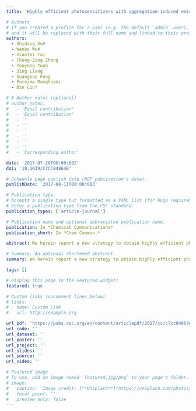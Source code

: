 ```yaml
---
title: 'Highly efficient photosensitizers with aggregation-induced emission characteristics obtained through precise molecular design'

# Authors
# If you created a profile for a user (e.g. the default `admin` user), write the username (folder name) here
# and it will be replaced with their full name and linked to their profile.
authors:
  - Shidang Xu#
  - Wenbo Wu#
  - Xiaolei Cai
  - Chong-Jing Zhang
  - Youyong Yuan
  - Jing Liang
  - Guangxue Feng
  - Purnima Manghnani
  - Bin Liu*

# # Author notes (optional)
# author_notes:
#   - 'Equal contribution'
#   - 'Equal contribution'
#   - ''
#   - ''
#   - ''
#   - ''
#   - ''
#   - ''
#   - 'Corresponding author'

date: '2017-07-20T00:00:00Z'
doi: '10.1039/C7CC04864E'

# Schedule page publish date (NOT publication's date).
publishDate: '2017-08-11T00:00:00Z'

# Publication type.
# Accepts a single type but formatted as a YAML list (for Hugo requirements).
# Enter a publication type from the CSL standard.
publication_types: ['article-journal']

# Publication name and optional abbreviated publication name.
publication: In *Chemical Communications*
publication_short: In *Chem Commun.*

abstract: We herein report a new strategy to obtain highly efficient photosensitizers (PSs) by reducing the singlet-triplet energy gap (ΔEST) and blocking the non-radiative decay pathways. Through precise molecular design, TP1-8 were synthesized to exhibit predictable properties including moderate to high photosensitizing efficacy, tunable absorption and emission wavelengths and aggregation-induced emission characteristics.

# Summary. An optional shortened abstract.
summary: We herein report a new strategy to obtain highly efficient photosensitizers (PSs) by reducing the singlet-triplet energy gap (ΔEST) and blocking the non-radiative decay pathways. Through precise molecular design, TP1-8 were synthesized to exhibit predictable properties including moderate to high photosensitizing efficacy, tunable absorption and emission wavelengths and aggregation-induced emission characteristics.

tags: []

# Display this page in the Featured widget?
featured: true

# Custom links (uncomment lines below)
# links:
# - name: Custom Link
#   url: http://example.org

url_pdf: 'https://pubs.rsc.org/en/content/articlepdf/2017/cc/c7cc04864e'
url_code: ''
url_dataset: ''
url_poster: ''
url_project: ''
url_slides: ''
url_source: ''
url_video: ''

# Featured image
# To use, add an image named `featured.jpg/png` to your page's folder.
# image:
#   caption: 'Image credit: [**Unsplash**](https://unsplash.com/photos/pLCdAaMFLTE)'
#   focal_point: ''
#   preview_only: false
---
```

